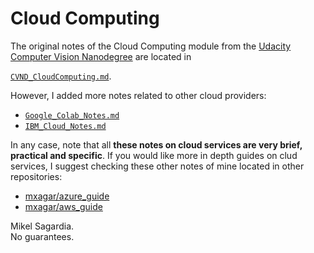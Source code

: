 # Cloud Computing

The original notes of the Cloud Computing module from the [Udacity Computer Vision Nanodegree](https://www.udacity.com/course/computer-vision-nanodegree--nd891) are located in 

[`CVND_CloudComputing.md`](./CVND_CloudComputing.md). 

However, I added more notes related to other cloud providers:

- [`Google_Colab_Notes.md`](./Google_Colab_Notes.md)
- [`IBM_Cloud_Notes.md`](./IBM_Cloud_Notes.md)

In any case, note that all **these notes on cloud services are very brief, practical and specific**. If you would like more in depth guides on clud services, I suggest checking these other notes of mine located in other repositories:

- [mxagar/azure_guide](https://github.com/mxagar/azure_guide)
- [mxagar/aws_guide](https://github.com/mxagar/aws_guide)

Mikel Sagardia.  
No guarantees.  
